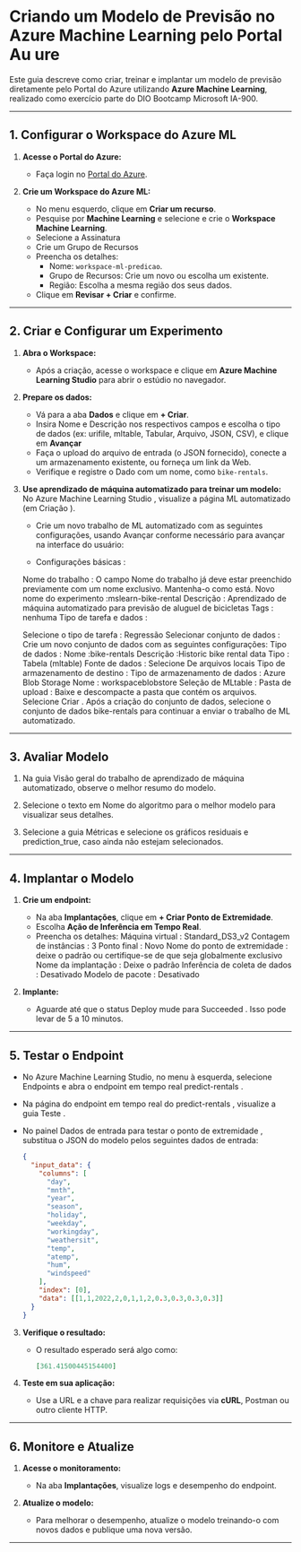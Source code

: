 # Criando um Modelo de Previsão no Azure Machine Learning pelo Portal Au ure

Este guia descreve como criar, treinar e implantar um modelo de previsão diretamente pelo Portal do Azure utilizando **Azure Machine Learning**, realizado como exercício parte do DIO Bootcamp Microsoft IA-900.

---

## 1. **Configurar o Workspace do Azure ML**

1. **Acesse o Portal do Azure:**
   - Faça login no [Portal do Azure](https://portal.azure.com).

2. **Crie um Workspace do Azure ML:**
   - No menu esquerdo, clique em **Criar um recurso**.
   - Pesquise por **Machine Learning** e selecione e crie o **Workspace Machine Learning**.
   - Selecione a Assinatura
   - Crie um Grupo de Recursos
   - Preencha os detalhes:
     - Nome: `workspace-ml-predicao`.
     - Grupo de Recursos: Crie um novo ou escolha um existente.
     - Região: Escolha a mesma região dos seus dados.
   - Clique em **Revisar + Criar** e confirme.

---

## 2. **Criar e Configurar um Experimento**

1. **Abra o Workspace:**
   - Após a criação, acesse o workspace e clique em **Azure Machine Learning Studio** para abrir o estúdio no navegador.

2. **Prepare os dados:**
   - Vá para a aba **Dados** e clique em **+ Criar**.
   - Insira Nome e Descrição nos respectivos campos e escolha o tipo de dados (ex: urifile, mltable, Tabular, Arquivo, JSON, CSV), e clique em **Avançar**
   - Faça o upload do arquivo de entrada (o JSON fornecido), conecte a um armazenamento existente, ou forneça um link da Web.
   - Verifique e registre o Dado com um nome, como `bike-rentals`.

3. **Use aprendizado de máquina automatizado para treinar um modelo:**
   No Azure Machine Learning Studio , visualize a página ML automatizado (em Criação ).

   - Crie um novo trabalho de ML automatizado com as seguintes configurações, usando Avançar conforme necessário para avançar na interface do usuário:

   - Configurações básicas :

   Nome do trabalho : O campo Nome do trabalho já deve estar preenchido previamente com um nome exclusivo. Mantenha-o como está.
   Novo nome do experimento :mslearn-bike-rental
   Descrição : Aprendizado de máquina automatizado para previsão de aluguel de bicicletas
   Tags : nenhuma
   Tipo de tarefa e dados :
   
   Selecione o tipo de tarefa : Regressão
   Selecionar conjunto de dados : Crie um novo conjunto de dados com as seguintes configurações:
   Tipo de dados :
   Nome :bike-rentals
   Descrição :Historic bike rental data
   Tipo : Tabela (mltable)
   Fonte de dados :
   Selecione De arquivos locais
   Tipo de armazenamento de destino :
   Tipo de armazenamento de dados : Azure Blob Storage
   Nome : workspaceblobstore
   Seleção de MLtable :
   Pasta de upload : Baixe e descompacte a pasta que contém os  arquivos.
   Selecione Criar . Após a criação do conjunto de dados, selecione o conjunto de dados bike-rentals para continuar a enviar o trabalho de ML automatizado.

---

## 3. **Avaliar Modelo**

1. Na guia Visão geral do trabalho de aprendizado de máquina automatizado, observe o melhor resumo do modelo.

2. Selecione o texto em Nome do algoritmo para o melhor modelo para visualizar seus detalhes.

3. Selecione a guia Métricas e selecione os gráficos residuais e prediction_true, caso ainda não estejam selecionados.

---

## 4. **Implantar o Modelo**

1. **Crie um endpoint:**
   - Na aba **Implantações**, clique em **+ Criar Ponto de Extremidade**.
   - Escolha **Ação de Inferência em Tempo Real**.
   - Preencha os detalhes:
      Máquina virtual : Standard_DS3_v2
      Contagem de instâncias : 3
      Ponto final : Novo
      Nome do ponto de extremidade : deixe o padrão ou certifique-se de que seja globalmente exclusivo
      Nome da implantação : Deixe o padrão
      Inferência de coleta de dados : Desativado
      Modelo de pacote : Desativado
   
2. **Implante:**
   - Aguarde até que o status Deploy mude para Succeeded . Isso pode levar de 5 a 10 minutos.

---

## 5. **Testar o Endpoint**

- No Azure Machine Learning Studio, no menu à esquerda, selecione Endpoints e abra o endpoint em tempo real predict-rentals .

- Na página do endpoint em tempo real do predict-rentals , visualize a guia Teste .

- No painel Dados de entrada para testar o ponto de extremidade , substitua o JSON do modelo pelos seguintes dados de entrada:


     ```json
     {
       "input_data": {
         "columns": [
           "day",
           "mnth",
           "year",
           "season",
           "holiday",
           "weekday",
           "workingday",
           "weathersit",
           "temp",
           "atemp",
           "hum",
           "windspeed"
         ],
         "index": [0],
         "data": [[1,1,2022,2,0,1,1,2,0.3,0.3,0.3,0.3]]
       }
     }
     ```

3. **Verifique o resultado:**
   - O resultado esperado será algo como:
     ```json
     [361.41500445154400]
     ```

4. **Teste em sua aplicação:**
   - Use a URL e a chave para realizar requisições via **cURL**, Postman ou outro cliente HTTP.

---

## 6. **Monitore e Atualize**

1. **Acesse o monitoramento:**
   - Na aba **Implantações**, visualize logs e desempenho do endpoint.

2. **Atualize o modelo:**
   - Para melhorar o desempenho, atualize o modelo treinando-o com novos dados e publique uma nova versão.

---


